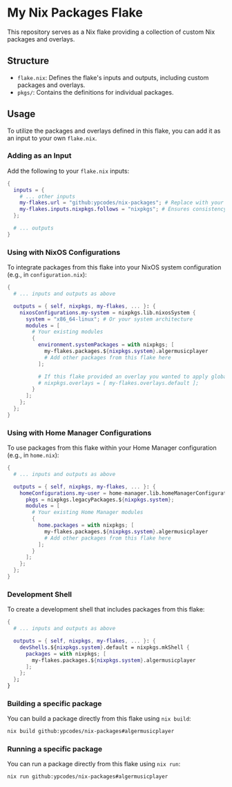 # My Nix Packages Flake

This repository serves as a Nix flake providing a collection of custom Nix packages and overlays.

## Structure

- `flake.nix`: Defines the flake's inputs and outputs, including custom packages and overlays.
- `pkgs/`: Contains the definitions for individual packages.

## Usage

To utilize the packages and overlays defined in this flake, you can add it as an input to your own `flake.nix`.

### Adding as an Input

Add the following to your `flake.nix` inputs:

```nix
{
  inputs = {
    # ... other inputs
    my-flakes.url = "github:ypcodes/nix-packages"; # Replace with your actual repository URL if forked
    my-flakes.inputs.nixpkgs.follows = "nixpkgs"; # Ensures consistency and allows overriding the nixpkgs version used by 'my-flakes'
  };

  # ... outputs
}
```

### Using with NixOS Configurations

To integrate packages from this flake into your NixOS system configuration (e.g., in `configuration.nix`):

```nix
{
  # ... inputs and outputs as above

  outputs = { self, nixpkgs, my-flakes, ... }: {
    nixosConfigurations.my-system = nixpkgs.lib.nixosSystem {
      system = "x86_64-linux"; # Or your system architecture
      modules = [
        # Your existing modules
        {
          environment.systemPackages = with nixpkgs; [
            my-flakes.packages.${nixpkgs.system}.algermusicplayer
            # Add other packages from this flake here
          ];

          # If this flake provided an overlay you wanted to apply globally:
          # nixpkgs.overlays = [ my-flakes.overlays.default ];
        }
      ];
    };
  };
}
```

### Using with Home Manager Configurations

To use packages from this flake within your Home Manager configuration (e.g., in `home.nix`):

```nix
{
  # ... inputs and outputs as above

  outputs = { self, nixpkgs, my-flakes, ... }: {
    homeConfigurations.my-user = home-manager.lib.homeManagerConfiguration {
      pkgs = nixpkgs.legacyPackages.${nixpkgs.system};
      modules = [
        # Your existing Home Manager modules
        {
          home.packages = with nixpkgs; [
            my-flakes.packages.${nixpkgs.system}.algermusicplayer
            # Add other packages from this flake here
          ];
        }
      ];
    };
  };
}
```

### Development Shell

To create a development shell that includes packages from this flake:

```nix
{
  # ... inputs and outputs as above

  outputs = { self, nixpkgs, my-flakes, ... }: {
    devShells.${nixpkgs.system}.default = nixpkgs.mkShell {
      packages = with nixpkgs; [
        my-flakes.packages.${nixpkgs.system}.algermusicplayer
      ];
    };
  };
}
```

### Building a specific package

You can build a package directly from this flake using `nix build`:

```bash
nix build github:ypcodes/nix-packages#algermusicplayer
```

### Running a specific package

You can run a package directly from this flake using `nix run`:

```bash
nix run github:ypcodes/nix-packages#algermusicplayer
```